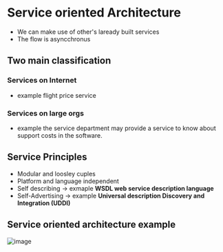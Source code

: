 # Service oriented Architecture
* We can make use of other's laready built services
* The flow is asyncchronus

## Two main classification
### Services on Internet
* example flight price service
### Services on large orgs
* example the service department may provide a service to know about support costs in the software.

## Service Principles
* Modular and loosley cuples
* Platform and language independent
* Self describing  -> exmaple **WSDL web service description language**
* Self-Advertising -> example **Universal description Discovery and Integration (UDDI)**

## Service oriented architecture example
![image](https://github.com/ronitwilson/system-design/assets/9934360/08eb6c61-1716-49b9-8862-1a0cd8904034)

